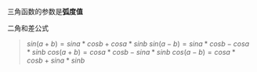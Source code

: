 三角函数的参数是**弧度值**



二角和差公式

>$sin(a+b) = sina*cosb + cosa *sinb$
>$sin(a-b) = sina*cosb - cosa *sinb$
>$cos(a+b) = cosa*cosb - sina *sinb$
>$cos(a-b) = cosa*cosb + sina *sinb$









